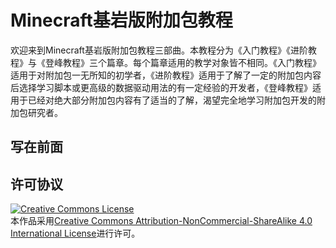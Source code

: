# Minecraft基岩版附加包教程

欢迎来到Minecraft基岩版附加包教程三部曲。本教程分为《入门教程》《进阶教程》与《登峰教程》三个篇章。每个篇章适用的教学对象皆不相同。《入门教程》适用于对附加包一无所知的初学者，《进阶教程》适用于了解了一定的附加包内容后选择学习脚本或更高级的数据驱动用法的有一定经验的开发者，《登峰教程》适用于已经对绝大部分附加包内容有了适当的了解，渴望完全地学习附加包开发的附加包研究者。

## 写在前面



## 许可协议

<a rel="license" href="http://creativecommons.org/licenses/by-nc-sa/4.0/"><img alt="Creative Commons License" style="border-width:0" src="https://i.creativecommons.org/l/by-nc-sa/4.0/88x31.png" /></a><br />本作品采用<a rel="license" href="http://creativecommons.org/licenses/by-nc-sa/4.0/">Creative Commons Attribution-NonCommercial-ShareAlike 4.0 International License</a>进行许可。
